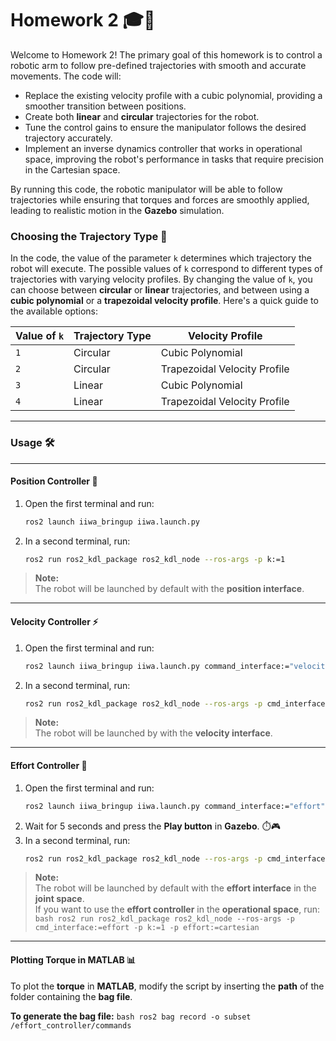 # **Homework 2** 🎓🤖

Welcome to Homework 2! The primary goal of this homework is to control a robotic arm to follow pre-defined trajectories with smooth and accurate movements. The code will:
- Replace the existing velocity profile with a cubic polynomial, providing a smoother transition between positions.
- Create both **linear** and **circular** trajectories for the robot.
- Tune the control gains to ensure the manipulator follows the desired trajectory accurately.
- Implement an inverse dynamics controller that works in operational space, improving the robot's performance in tasks that require precision in the Cartesian space.

By running this code, the robotic manipulator will be able to follow trajectories while ensuring that torques and forces are smoothly applied, leading to realistic motion in the **Gazebo** simulation.

### **Choosing the Trajectory Type** 🎯

In the code, the value of the parameter `k` determines which trajectory the robot will execute. The possible values of `k` correspond to different types of trajectories with varying velocity profiles. By changing the value of `k`, you can choose between **circular** or **linear** trajectories, and between using a **cubic polynomial** or a **trapezoidal velocity profile**. Here's a quick guide to the available options:  

| **Value of `k`** | **Trajectory Type**       | **Velocity Profile**         |
|------------------|---------------------------|------------------------------|
| `1`              | Circular                  | Cubic Polynomial             |
| `2`              | Circular                  | Trapezoidal Velocity Profile |
| `3`              | Linear                    | Cubic Polynomial             |
| `4`              | Linear                    | Trapezoidal Velocity Profile |

---

### **Usage** 🛠️

---

####  **Position Controller** 🧭

1. Open the first terminal and run:
    ```bash
    ros2 launch iiwa_bringup iiwa.launch.py
    ```
2. In a second terminal, run:
    ```bash
    ros2 run ros2_kdl_package ros2_kdl_node --ros-args -p k:=1
    ```
> **Note:**  
> The robot will be launched by default with the **position interface**.  
---

#### **Velocity Controller** ⚡

1. Open the first terminal and run:
    ```bash
    ros2 launch iiwa_bringup iiwa.launch.py command_interface:="velocity" robot_controller:="velocity_controller"
    ```
2. In a second terminal, run:
    ```bash
    ros2 run ros2_kdl_package ros2_kdl_node --ros-args -p cmd_interface:=velocity -p k:=1
    ```
> **Note:**  
> The robot will be launched by with the **velocity interface**.  
---

#### **Effort Controller** 💪

1. Open the first terminal and run:
    ```bash
    ros2 launch iiwa_bringup iiwa.launch.py command_interface:="effort" robot_controller:="effort_controller" use_sim:=true
    ```
2. Wait for 5 seconds and press the **Play button** in **Gazebo**. ⏱️🎮
3. In a second terminal, run:
    ```bash
    ros2 run ros2_kdl_package ros2_kdl_node --ros-args -p cmd_interface:=effort -p k:=1
    ```

> **Note:**  
> The robot will be launched by default with the **effort interface** in the **joint space**.  
> If you want to use the **effort controller** in the **operational space**, run: 
    ```bash
    ros2 run ros2_kdl_package ros2_kdl_node --ros-args -p cmd_interface:=effort -p k:=1 -p effort:=cartesian
    ```

---

#### **Plotting Torque in MATLAB** 📊

To plot the **torque** in **MATLAB**, modify the script by inserting the **path** of the folder containing the **bag file**.

**To generate the bag file:**
	```bash
	ros2 bag record -o subset /effort_controller/commands
	```
